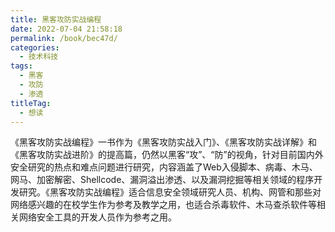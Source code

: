 ```yaml
---
title: 黑客攻防实战编程
date: 2022-07-04 21:58:18
permalink: /book/bec47d/
categories:
  - 技术科技
tags:
  - 黑客
  - 攻防
  - 渗透
titleTag: 
  - 想读
---
```


《黑客攻防实战编程》一书作为《黑客攻防实战入门》、《黑客攻防实战详解》和《黑客攻防实战进阶》的提高篇，仍然以黑客“攻”、“防”的视角，针对目前国内外安全研究的热点和难点问题进行研究，内容涵盖了Web入侵脚本、病毒、木马、网马、加密解密、Shellcode、漏洞溢出渗透、以及漏洞挖掘等相关领域的程序开发研究。《黑客攻防实战编程》适合信息安全领域研究人员、机构、网管和那些对网络感兴趣的在校学生作为参考及教学之用，也适合杀毒软件、木马查杀软件等相关网络安全工具的开发人员作为参考之用。

<!-- more -->

<BookShelf
album="https://cdn.staticaly.com/gh/jonsam-ng/image-hosting@master/oxygen-space/image.2vjdd2f9t3m0.webp"
:pages="375"
link="https://www.aliyundrive.com/s/97VX8p3kbmf"
douban="https://book.douban.com/subject/3815583/"
author="邓吉"
publisher="电子工业出版社"
intro="本书以黑客“攻”、“防”的视角，针对目前国内外安全研究的热点和难点问题进行研究，内容涵盖了Web入侵脚本、病毒、木马、网马、加密解密、Shellcode、漏洞溢出渗透、以及漏洞挖掘等相关领域的程序开发研究。"
lang="中文"
/>
